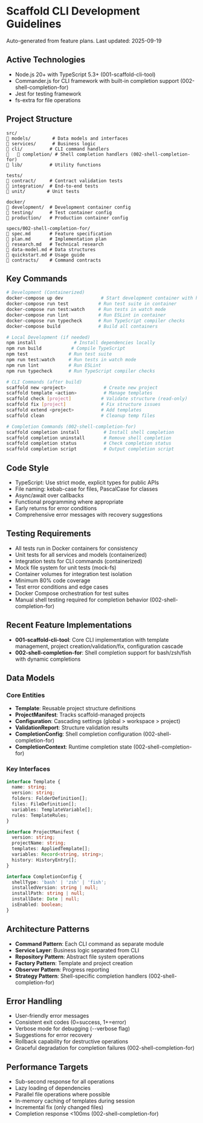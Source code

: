 # Scaffold CLI Development Guidelines

Auto-generated from feature plans. Last updated: 2025-09-19

## Active Technologies
- Node.js 20+ with TypeScript 5.3+ (001-scaffold-cli-tool)
- Commander.js for CLI framework with built-in completion support (002-shell-completion-for)
- Jest for testing framework
- fs-extra for file operations

## Project Structure
```
src/
   models/        # Data models and interfaces
   services/      # Business logic
   cli/          # CLI command handlers
      completion/ # Shell completion handlers (002-shell-completion-for)
   lib/          # Utility functions

tests/
   contract/     # Contract validation tests
   integration/  # End-to-end tests
   unit/        # Unit tests

docker/
   development/  # Development container config
   testing/      # Test container config
   production/   # Production container config

specs/002-shell-completion-for/
   spec.md       # Feature specification
   plan.md       # Implementation plan
   research.md   # Technical research
   data-model.md # Data structures
   quickstart.md # Usage guide
   contracts/    # Command contracts
```

## Key Commands
```bash
# Development (Containerized)
docker-compose up dev              # Start development container with hot-reload
docker-compose run test           # Run test suite in container
docker-compose run test:watch     # Run tests in watch mode
docker-compose run lint           # Run ESLint in container
docker-compose run typecheck      # Run TypeScript compiler checks
docker-compose build              # Build all containers

# Local Development (if needed)
npm install              # Install dependencies locally
npm run build           # Compile TypeScript
npm test               # Run test suite
npm run test:watch     # Run tests in watch mode
npm run lint           # Run ESLint
npm run typecheck      # Run TypeScript compiler checks

# CLI Commands (after build)
scaffold new <project>              # Create new project
scaffold template <action>          # Manage templates
scaffold check [project]           # Validate structure (read-only)
scaffold fix [project]             # Fix structure issues
scaffold extend <project>          # Add templates
scaffold clean                     # Cleanup temp files

# Completion Commands (002-shell-completion-for)
scaffold completion install         # Install shell completion
scaffold completion uninstall       # Remove shell completion
scaffold completion status          # Check completion status
scaffold completion script          # Output completion script
```

## Code Style
- TypeScript: Use strict mode, explicit types for public APIs
- File naming: kebab-case for files, PascalCase for classes
- Async/await over callbacks
- Functional programming where appropriate
- Early returns for error conditions
- Comprehensive error messages with recovery suggestions

## Testing Requirements
- All tests run in Docker containers for consistency
- Unit tests for all services and models (containerized)
- Integration tests for CLI commands (containerized)
- Mock file system for unit tests (mock-fs)
- Container volumes for integration test isolation
- Minimum 80% code coverage
- Test error conditions and edge cases
- Docker Compose orchestration for test suites
- Manual shell testing required for completion behavior (002-shell-completion-for)

## Recent Feature Implementations

- **001-scaffold-cli-tool**: Core CLI implementation with template management, project creation/validation/fix, configuration cascade
- **002-shell-completion-for**: Shell completion support for bash/zsh/fish with dynamic completions

## Data Models
### Core Entities
- **Template**: Reusable project structure definitions
- **ProjectManifest**: Tracks scaffold-managed projects
- **Configuration**: Cascading settings (global > workspace > project)
- **ValidationReport**: Structure validation results
- **CompletionConfig**: Shell completion configuration (002-shell-completion-for)
- **CompletionContext**: Runtime completion state (002-shell-completion-for)

### Key Interfaces
```typescript
interface Template {
  name: string;
  version: string;
  folders: FolderDefinition[];
  files: FileDefinition[];
  variables: TemplateVariable[];
  rules: TemplateRules;
}

interface ProjectManifest {
  version: string;
  projectName: string;
  templates: AppliedTemplate[];
  variables: Record<string, string>;
  history: HistoryEntry[];
}

interface CompletionConfig {
  shellType: 'bash' | 'zsh' | 'fish';
  installedVersion: string | null;
  installPath: string | null;
  installDate: Date | null;
  isEnabled: boolean;
}
```

## Architecture Patterns
- **Command Pattern**: Each CLI command as separate module
- **Service Layer**: Business logic separated from CLI
- **Repository Pattern**: Abstract file system operations
- **Factory Pattern**: Template and project creation
- **Observer Pattern**: Progress reporting
- **Strategy Pattern**: Shell-specific completion handlers (002-shell-completion-for)

## Error Handling
- User-friendly error messages
- Consistent exit codes (0=success, 1+=error)
- Verbose mode for debugging (--verbose flag)
- Suggestions for error recovery
- Rollback capability for destructive operations
- Graceful degradation for completion failures (002-shell-completion-for)

## Performance Targets
- Sub-second response for all operations
- Lazy loading of dependencies
- Parallel file operations where possible
- In-memory caching of templates during session
- Incremental fix (only changed files)
- Completion response <100ms (002-shell-completion-for)

<!-- MANUAL ADDITIONS START -->
<!-- Add any project-specific notes or overrides here -->
<!-- MANUAL ADDITIONS END -->